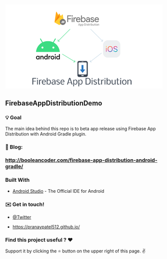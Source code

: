 ![banner](./images/firebase_app_distribution_pranay.png) 
-------------------------------------------------------
## FirebaseAppDistributionDemo


### :bulb: Goal 

The main idea behind this repo is to beta app release using Firebase App Distribution with Android Gradle plugin.

### :book: Blog:

### **http://booleancoder.com/firebase-app-distribution-android-gradle/**

### Built With

* [Android Studio](https://developer.android.com/studio/index.html) - The Official IDE for Android

### :envelope: Get in touch!

* [@Twitter](https://twitter.com/pranatpatel_)

* https://pranaypatel512.github.io/

### Find this project useful ? ❤️

Support it by clicking the ⭐️ button on the upper right of this page. ✌️

